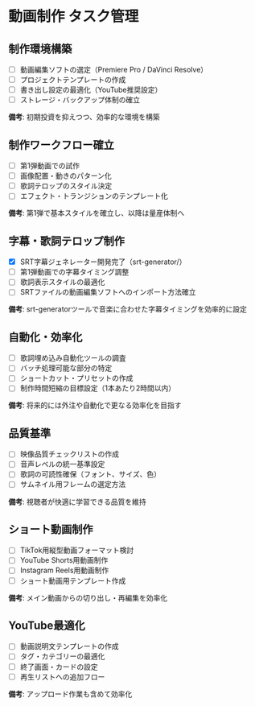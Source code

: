 # 動画制作 タスク管理

## 制作環境構築
- [ ] 動画編集ソフトの選定（Premiere Pro / DaVinci Resolve）
- [ ] プロジェクトテンプレートの作成
- [ ] 書き出し設定の最適化（YouTube推奨設定）
- [ ] ストレージ・バックアップ体制の確立

**備考**: 初期投資を抑えつつ、効率的な環境を構築

## 制作ワークフロー確立
- [ ] 第1弾動画での試作
- [ ] 画像配置・動きのパターン化
- [ ] 歌詞テロップのスタイル決定
- [ ] エフェクト・トランジションのテンプレート化

**備考**: 第1弾で基本スタイルを確立し、以降は量産体制へ

## 字幕・歌詞テロップ制作
- [x] SRT字幕ジェネレーター開発完了（srt-generator/）
- [ ] 第1弾動画での字幕タイミング調整
- [ ] 歌詞表示スタイルの最適化
- [ ] SRTファイルの動画編集ソフトへのインポート方法確立

**備考**: srt-generatorツールで音楽に合わせた字幕タイミングを効率的に設定

## 自動化・効率化
- [ ] 歌詞埋め込み自動化ツールの調査
- [ ] バッチ処理可能な部分の特定
- [ ] ショートカット・プリセットの作成
- [ ] 制作時間短縮の目標設定（1本あたり2時間以内）

**備考**: 将来的には外注や自動化で更なる効率化を目指す

## 品質基準
- [ ] 映像品質チェックリストの作成
- [ ] 音声レベルの統一基準設定
- [ ] 歌詞の可読性確保（フォント、サイズ、色）
- [ ] サムネイル用フレームの選定方法

**備考**: 視聴者が快適に学習できる品質を維持

## ショート動画制作
- [ ] TikTok用縦型動画フォーマット検討
- [ ] YouTube Shorts用動画制作
- [ ] Instagram Reels用動画制作
- [ ] ショート動画用テンプレート作成

**備考**: メイン動画からの切り出し・再編集を効率化

## YouTube最適化
- [ ] 動画説明文テンプレートの作成
- [ ] タグ・カテゴリーの最適化
- [ ] 終了画面・カードの設定
- [ ] 再生リストへの追加フロー

**備考**: アップロード作業も含めて効率化